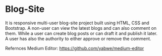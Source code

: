 # Blog-Site
It is responsive multi-user blog-site project built using HTML, CSS and Bootstrap. A non-user can view the latest blogs and can also comment on them.
While a user can create blog posts or can draft it and publish it later. A user has also the authority to either approve or remove the comment.

Refernces
Medium Editor: https://github.com/yabwe/medium-editor
